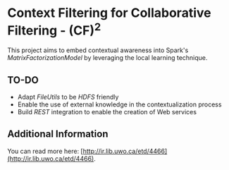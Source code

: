 # Context Filtering for Collaborative Filtering - (CF)<sup>2</sup>

This project aims to embed contextual awareness into Spark's _MatrixFactorizationModel_ 
by leveraging the local learning technique.

## TO-DO

- Adapt _FileUtils_ to be _HDFS_ friendly
- Enable the use of external knowledge in the contextualization process
- Build _REST_ integration to enable the creation of Web services

## Additional Information
You can read more here: [http://ir.lib.uwo.ca/etd/4466](http://ir.lib.uwo.ca/etd/4466).